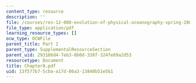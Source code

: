 ```yaml
---
content_type: resource
description: ''
file: /courses/res-12-000-evolution-of-physical-oceanography-spring-2007/13f577b75cbaa17d06a313840b51e5b1_Chapter8.pdf
file_type: application/pdf
learning_resource_types: []
ocw_type: OCWFile
parent_title: Part 2
parent_type: SupplementalResourceSection
parent_uid: 293166d4-7eb3-8b0d-338f-324fe69a2d53
resourcetype: Document
title: Chapter8.pdf
uid: 13f577b7-5cba-a17d-06a3-13840b51e5b1
---
```

